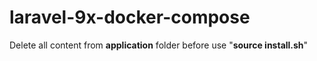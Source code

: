 # laravel-9x-docker-compose

Delete all content from **application** folder before use "**source install.sh**"
